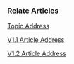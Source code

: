 
### Relate Articles
[Topic  Address](http://www.jianshu.com/nb/17697147)

[V1.1 Article Address](http://www.jianshu.com/p/dcac5da8f1da)

[V1.2 Article Address](http://www.jianshu.com/p/462e489b7ce0)

